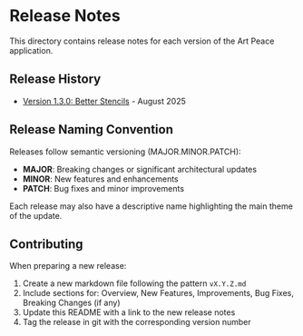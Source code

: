 # Release Notes

This directory contains release notes for each version of the Art Peace application.

## Release History

- [Version 1.3.0: Better Stencils](./v1.3.0.md) - August 2025

## Release Naming Convention

Releases follow semantic versioning (MAJOR.MINOR.PATCH):
- **MAJOR**: Breaking changes or significant architectural updates
- **MINOR**: New features and enhancements
- **PATCH**: Bug fixes and minor improvements

Each release may also have a descriptive name highlighting the main theme of the update.

## Contributing

When preparing a new release:
1. Create a new markdown file following the pattern `vX.Y.Z.md`
2. Include sections for: Overview, New Features, Improvements, Bug Fixes, Breaking Changes (if any)
3. Update this README with a link to the new release notes
4. Tag the release in git with the corresponding version number
